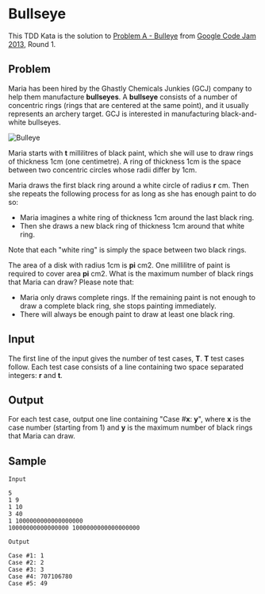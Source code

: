 # Bullseye

This TDD Kata is the solution to [Problem A - Bulleye](https://code.google.com/codejam/contest/2418487/dashboard)
from [Google Code Jam 2013](https://code.google.com/codejam), Round 1.

## Problem

Maria has been hired by the Ghastly Chemicals Junkies (GCJ) company to help them manufacture **bullseyes**. A **bullseye** consists of a number of concentric rings (rings that are centered at the same point), and it usually represents an archery target. GCJ is interested in manufacturing black-and-white bullseyes.

![Bulleye](https://code.google.com/codejam/contest/images/?image=bullseye.png&p=2464487&c=2418487)

Maria starts with **t** millilitres of black paint, which she will use to draw rings of thickness 1cm (one centimetre). A ring of thickness 1cm is the space between two concentric circles whose radii differ by 1cm.

Maria draws the first black ring around a white circle of radius **r** cm. Then she repeats the following process for as long as she has enough paint to do so:

- Maria imagines a white ring of thickness 1cm around the last black ring.
- Then she draws a new black ring of thickness 1cm around that white ring.

Note that each "white ring" is simply the space between two black rings.

The area of a disk with radius 1cm is **pi** cm2. 
One millilitre of paint is required to cover area **pi** cm2. 
What is the maximum number of black rings that Maria can draw? Please note that:

- Maria only draws complete rings. If the remaining paint is not enough to draw a complete black ring, she stops painting immediately.
- There will always be enough paint to draw at least one black ring.

## Input

The first line of the input gives the number of test cases, **T**. **T** test cases follow. Each test case consists of a line containing two space separated integers: **r** and **t**.

## Output

For each test case, output one line containing "Case #**x**: **y**", where **x** is the case number (starting from 1) and **y** is the maximum number of black rings that Maria can draw.

## Sample

```
Input  	
 
5
1 9
1 10
3 40
1 1000000000000000000
10000000000000000 1000000000000000000
```

```
Output 

Case #1: 1
Case #2: 2
Case #3: 3
Case #4: 707106780
Case #5: 49
```




